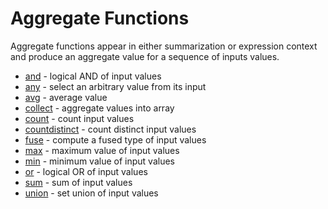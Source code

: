 # Aggregate Functions

Aggregate functions appear in either summarization
or expression context and produce an aggregate value for a sequence of inputs values.

- [and](and.md) - logical AND of input values
- [any](any.md) - select an arbitrary value from its input
- [avg](avg.md) - average value
- [collect](collect.md) - aggregate values into array
- [count](count.md) - count input values
- [countdistinct](count.md) - count distinct input values
- [fuse](fuse.md) - compute a fused type of input values
- [max](max.md) - maximum value of input values
- [min](min.md) - minimum value of input values
- [or](or.md) - logical OR of input values
- [sum](sum.md) - sum of input values
- [union](union.md) - set union of input values
